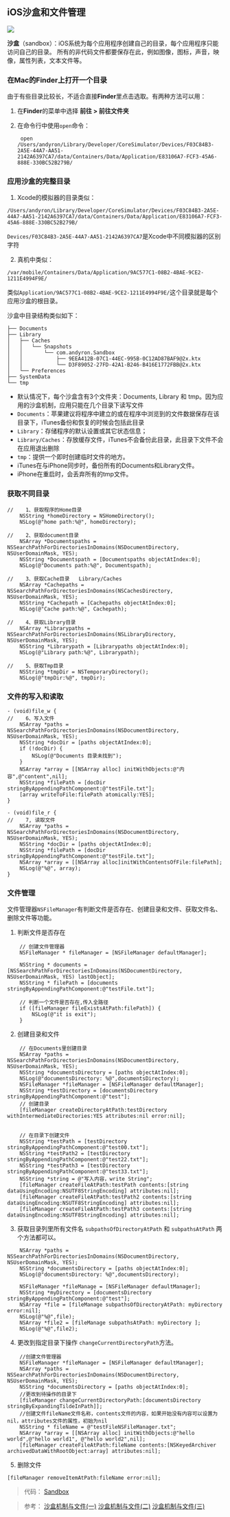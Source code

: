 ## iOS沙盒和文件管理


![](http://upload-images.jianshu.io/upload_images/1678135-423ab6158c3ad6b2.jpg?imageMogr2/auto-orient/strip%7CimageView2/2/w/1240)


**沙盒**（sandbox）：iOS系统为每个应用程序创建自己的目录，每个应用程序只能访问自己的目录。
所有的非代码文件都要保存在此，例如图像，图标，声音，映像，属性列表，文本文件等。


<!-- more -->


### 在Mac的Finder上打开一个目录

由于有些目录比较长，不适合直接**Finder**里点击选取。有两种方法可以用：
1.  在**Finder**的菜单中选择  **前往 > 前往文件夹**

2. 在命令行中使用`open`命令：
    
        open /Users/andyron/Library/Developer/CoreSimulator/Devices/F03C84B3-2A5E-44A7-AA51-2142A6397CA7/data/Containers/Data/Application/E83106A7-FCF3-45A6-888E-330BC52B279B/


### 应用沙盒的完整目录

1. Xcode的模拟器的目录类似：
```
/Users/andyron/Library/Developer/CoreSimulator/Devices/F03C84B3-2A5E-44A7-AA51-2142A6397CA7/data/Containers/Data/Application/E83106A7-FCF3-45A6-888E-330BC52B279B/
```

`Devices/F03C84B3-2A5E-44A7-AA51-2142A6397CA7`是Xcode中不同模拟器的区别字符

2. 真机中类似：
```
/var/mobile/Containers/Data/Application/9AC577C1-08B2-4BAE-9CE2-1211E4994F9E/
```

类似`Application/9AC577C1-08B2-4BAE-9CE2-1211E4994F9E/`这个目录就是每个应用沙盒的根目录。

沙盒中目录结构类似如下：
```
├── Documents
├── Library
│   ├── Caches
│   │   └── Snapshots
│   │       └── com.andyron.Sandbox
│   │           ├── 9EEA412B-07C1-44EC-995B-0C12AD87BAF9@2x.ktx
│   │           └── D3F89052-27FD-42A1-B246-B416E1772FBB@2x.ktx
│   └── Preferences
├── SystemData
└── tmp
```
+ 默认情况下，每个沙盒含有3个文件夹：Documents, Library 和 tmp。因为应用的沙盒机制，应用只能在几个目录下读写文件
+ `Documents`：苹果建议将程序中建立的或在程序中浏览到的文件数据保存在该目录下，iTunes备份和恢复的时候会包括此目录
+ `Library`：存储程序的默认设置或其它状态信息；
+ `Library/Caches`：存放缓存文件，iTunes不会备份此目录，此目录下文件不会在应用退出删除
+ `tmp`：提供一个即时创建临时文件的地方。
+ iTunes在与iPhone同步时，备份所有的Documents和Library文件。
+ iPhone在重启时，会丢弃所有的tmp文件。

### 获取不同目录
```
//    1、获取程序的Home目录
    NSString *homeDirectory = NSHomeDirectory();
    NSLog(@"home path:%@", homeDirectory);
    
//    2、获取document目录
    NSArray *Documentspaths = NSSearchPathForDirectoriesInDomains(NSDocumentDirectory, NSUserDomainMask, YES);
    NSString *Documentspath = [Documentspaths objectAtIndex:0];
    NSLog(@"Documents path:%@", Documentspath);
    
//    3、获取Cache目录   Library/Caches
    NSArray *Cachepaths = NSSearchPathForDirectoriesInDomains(NSCachesDirectory, NSUserDomainMask, YES);
    NSString *Cachepath = [Cachepaths objectAtIndex:0];
    NSLog(@"Cache path:%@", Cachepath);

//    4、获取Library目录
    NSArray *Librarypaths = NSSearchPathForDirectoriesInDomains(NSLibraryDirectory, NSUserDomainMask, YES);
    NSString *Librarypath = [Librarypaths objectAtIndex:0];
    NSLog(@"Library path:%@", Librarypath);

//    5、获取Tmp目录
    NSString *tmpDir = NSTemporaryDirectory();
    NSLog(@"tmpDir:%@", tmpDir);
```

### 文件的写入和读取
```
- (void)file_w {
//    6、写入文件
    NSArray *paths = NSSearchPathForDirectoriesInDomains(NSDocumentDirectory, NSUserDomainMask, YES);
    NSString *docDir = [paths objectAtIndex:0];
    if (!docDir) {
        NSLog(@"Documents 目录未找到");
    }
    NSArray *array = [[NSArray alloc] initWithObjects:@"内容",@"content",nil];
    NSString *filePath = [docDir stringByAppendingPathComponent:@"testFile.txt"];
    [array writeToFile:filePath atomically:YES];
}

- (void)file_r {
//    7, 读取文件
    NSArray *paths = NSSearchPathForDirectoriesInDomains(NSDocumentDirectory, NSUserDomainMask, YES);
    NSString *docDir = [paths objectAtIndex:0];
    NSString *filePath = [docDir stringByAppendingPathComponent:@"testFile.txt"];
    NSArray *array = [[NSArray alloc]initWithContentsOfFile:filePath];
    NSLog(@"%@", array);
}
```

### 文件管理
文件管理器`NSFileManager`有判断文件是否存在、创建目录和文件、获取文件名、删除文件等功能。

1. 判断文件是否存在
```
    // 创建文件管理器
    NSFileManager * fileManager = [NSFileManager defaultManager];
    
    NSString * documents = [NSSearchPathForDirectoriesInDomains(NSDocumentDirectory, NSUserDomainMask, YES) lastObject];
    NSString * filePath = [documents stringByAppendingPathComponent:@"testFile.txt"];
    
    // 判断一个文件是否存在,传入全路径
    if ([fileManager fileExistsAtPath:filePath]) {
        NSLog(@"it is exit");
    }
```

2. 创建目录和文件
```
    // 在Documents里创建目录
    NSArray *paths = NSSearchPathForDirectoriesInDomains(NSDocumentDirectory, NSUserDomainMask, YES);
    NSString *documentsDirectory = [paths objectAtIndex:0];
    NSLog(@"documentsDirectory: %@",documentsDirectory);
    NSFileManager *fileManager = [NSFileManager defaultManager];
    NSString *testDirectory = [documentsDirectory stringByAppendingPathComponent:@"test"];
    // 创建目录
    [fileManager createDirectoryAtPath:testDirectory withIntermediateDirectories:YES attributes:nil error:nil];
    
    
    // 在目录下创建文件
    NSString *testPath = [testDirectory stringByAppendingPathComponent:@"test00.txt"];
    NSString *testPath2 = [testDirectory stringByAppendingPathComponent:@"test22.txt"];
    NSString *testPath3 = [testDirectory stringByAppendingPathComponent:@"test33.txt"];
    NSString *string = @"写入内容，write String";
    [fileManager createFileAtPath:testPath contents:[string  dataUsingEncoding:NSUTF8StringEncoding] attributes:nil];
    [fileManager createFileAtPath:testPath2 contents:[string  dataUsingEncoding:NSUTF8StringEncoding] attributes:nil];
    [fileManager createFileAtPath:testPath3 contents:[string  dataUsingEncoding:NSUTF8StringEncoding] attributes:nil];
```

3. 获取目录列里所有文件名
`subpathsOfDirectoryAtPath` 和 `subpathsAtPath` 两个方法都可以。
```
    NSArray *paths = NSSearchPathForDirectoriesInDomains(NSDocumentDirectory, NSUserDomainMask, YES);
    NSString *documentsDirectory = [paths objectAtIndex:0];
    NSLog(@"documentsDirectory: %@",documentsDirectory);
    
    NSFileManager *fileManage = [NSFileManager defaultManager];
    NSString *myDirectory = [documentsDirectory stringByAppendingPathComponent:@"test"];
    NSArray *file = [fileManage subpathsOfDirectoryAtPath: myDirectory error:nil];
    NSLog(@"%@",file);
    NSArray *file2 = [fileManage subpathsAtPath: myDirectory ];
    NSLog(@"%@",file2);
```

4. 更改到指定目录下操作
`changeCurrentDirectoryPath`方法。
```
    //创建文件管理器
    NSFileManager *fileManager = [NSFileManager defaultManager];
    NSArray *paths = NSSearchPathForDirectoriesInDomains(NSDocumentDirectory, NSUserDomainMask, YES);
    NSString *documentsDirectory = [paths objectAtIndex:0];
    //更改到待操作的目录下
    [fileManager changeCurrentDirectoryPath:[documentsDirectory stringByExpandingTildeInPath]];
    //创建文件fileName文件名称，contents文件的内容，如果开始没有内容可以设置为nil，attributes文件的属性，初始为nil
    NSString * fileName = @"testFileNSFileManager.txt";
    NSArray *array = [[NSArray alloc] initWithObjects:@"hello world",@"hello world1", @"hello world2",nil];
    [fileManager createFileAtPath:fileName contents:[NSKeyedArchiver archivedDataWithRootObject:array] attributes:nil];
```

5. 删除文件

```
[fileManager removeItemAtPath:fileName error:nil];
```

> 代码： [Sandbox](https://github.com/andyRon/LearniOSByProject/tree/master/P093-sandbox)

> 参考：
[沙盒机制与文件(一)](https://www.kancloud.cn/digest/data/106687)
[沙盒机制与文件(二)](https://www.kancloud.cn/digest/data/106688)
[沙盒机制与文件(三)](https://www.kancloud.cn/digest/data/106689)


